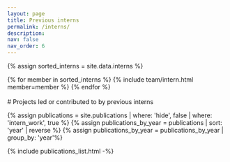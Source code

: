 ```yaml
---
layout: page
title: Previous interns
permalink: /interns/
description: 
nav: false
nav_order: 6
---
```


{% assign sorted_interns = site.data.interns %}

<div class="team alumni">
{% for member in sorted_interns %}
  {% include team/intern.html member=member %}
{% endfor %}
</div>

<br>
# Projects led or contributed to by previous interns

{% assign publications = site.publications | where: 'hide', false | where: 'intern_work', true %}
{% assign publications_by_year = publications |  sort: 'year' |  reverse %}
{% assign publications_by_year = publications_by_year | group_by: 'year'%}

{% include publications_list.html -%}

